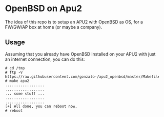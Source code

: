 # OpenBSD on Apu2

The idea of this repo is to setup an [APU2](http://pcengines.ch/apu2c4.htm) with [OpenBSD](http://openbsd.org) as OS, for
a FW/GW/AP box at home (or maybe a company).

## Usage

Assuming that you already have OpenBSD installed on your APU2 with just an internet connection, you can do this:

```
# cd /tmp
# ftp -V https://raw.githubusercontent.com/gonzalo-/apu2_openbsd/master/Makefile
# make apu2
..................
..................
... some stuff ...
..................
..................
[+] All done, you can reboot now.
# reboot 
```
